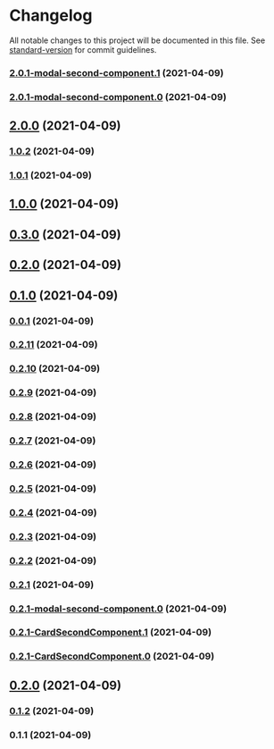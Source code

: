 # Changelog

All notable changes to this project will be documented in this file. See [standard-version](https://github.com/conventional-changelog/standard-version) for commit guidelines.

### [2.0.1-modal-second-component.1](https://github.com/Kryztof55/inventario/compare/v2.0.1-modal-second-component.0...v2.0.1-modal-second-component.1) (2021-04-09)

### [2.0.1-modal-second-component.0](https://github.com/Kryztof55/inventario/compare/v2.0.0...v2.0.1-modal-second-component.0) (2021-04-09)

## [2.0.0](https://github.com/Kryztof55/inventario/compare/v1.0.2...v2.0.0) (2021-04-09)

### [1.0.2](https://github.com/Kryztof55/inventario/compare/v1.0.1...v1.0.2) (2021-04-09)

### [1.0.1](https://github.com/Kryztof55/inventario/compare/v1.0.0...v1.0.1) (2021-04-09)

## [1.0.0](https://github.com/Kryztof55/inventario/compare/v0.3.0...v1.0.0) (2021-04-09)

## [0.3.0](https://github.com/Kryztof55/inventario/compare/v0.1.0...v0.3.0) (2021-04-09)

## [0.2.0](https://github.com/Kryztof55/inventario/compare/v0.1.0...v0.2.0) (2021-04-09)

## [0.1.0](https://github.com/Kryztof55/inventario/compare/v0.0.1...v0.1.0) (2021-04-09)

### [0.0.1](https://github.com/Kryztof55/inventario/compare/v0.2.11...v0.0.1) (2021-04-09)

### [0.2.11](https://github.com/Kryztof55/inventario/compare/v0.2.10...v0.2.11) (2021-04-09)

### [0.2.10](https://github.com/Kryztof55/inventario/compare/v0.2.9...v0.2.10) (2021-04-09)

### [0.2.9](https://github.com/Kryztof55/inventario/compare/v0.2.8...v0.2.9) (2021-04-09)

### [0.2.8](https://github.com/Kryztof55/inventario/compare/v0.2.7...v0.2.8) (2021-04-09)

### [0.2.7](https://github.com/Kryztof55/inventario/compare/v0.2.6...v0.2.7) (2021-04-09)

### [0.2.6](https://github.com/Kryztof55/inventario/compare/v0.2.5...v0.2.6) (2021-04-09)

### [0.2.5](https://github.com/Kryztof55/inventario/compare/v0.2.4...v0.2.5) (2021-04-09)

### [0.2.4](https://github.com/Kryztof55/inventario/compare/v0.2.3...v0.2.4) (2021-04-09)

### [0.2.3](https://github.com/Kryztof55/inventario/compare/v0.2.2...v0.2.3) (2021-04-09)

### [0.2.2](https://github.com/Kryztof55/inventario/compare/v0.2.1...v0.2.2) (2021-04-09)

### [0.2.1](https://github.com/Kryztof55/inventario/compare/v0.2.1-modal-second-component.0...v0.2.1) (2021-04-09)

### [0.2.1-modal-second-component.0](https://github.com/Kryztof55/inventario/compare/v0.2.1-CardSecondComponent.1...v0.2.1-modal-second-component.0) (2021-04-09)

### [0.2.1-CardSecondComponent.1](https://github.com/Kryztof55/inventario/compare/v0.2.1-CardSecondComponent.0...v0.2.1-CardSecondComponent.1) (2021-04-09)

### [0.2.1-CardSecondComponent.0](https://github.com/Kryztof55/inventario/compare/v0.2.0...v0.2.1-CardSecondComponent.0) (2021-04-09)

## [0.2.0](https://github.com/Kryztof55/inventario/compare/v0.1.2...v0.2.0) (2021-04-09)

### [0.1.2](https://github.com/Kryztof55/inventario/compare/v0.1.1...v0.1.2) (2021-04-09)

### 0.1.1 (2021-04-09)
